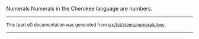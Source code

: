 Numerals
Numerals in the Cherokee language are numbers.

* * *

<small>This (part of) documentation was generated from [src/fst/stems/numerals.lexc](https://github.com/giellalt/lang-chr/blob/main/src/fst/stems/numerals.lexc)</small>

---

